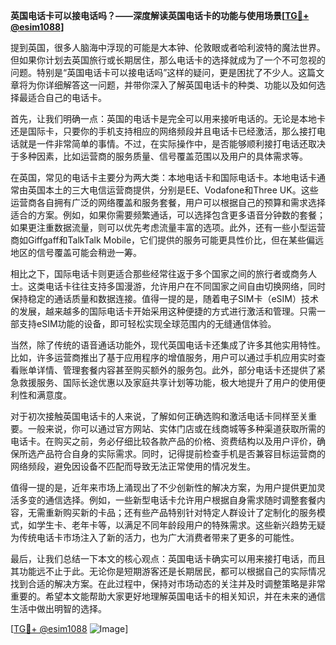 **英国电话卡可以接电话吗？——深度解读英国电话卡的功能与使用场景[[TG💪+ @esim1088](https://t.me/s/esim1088)]**

提到英国，很多人脑海中浮现的可能是大本钟、伦敦眼或者哈利波特的魔法世界。但如果你计划去英国旅行或长期居住，那么电话卡的选择就成为了一个不可忽视的问题。特别是“英国电话卡可以接电话吗”这样的疑问，更是困扰了不少人。这篇文章将为你详细解答这一问题，并带你深入了解英国电话卡的种类、功能以及如何选择最适合自己的电话卡。

首先，让我们明确一点：英国的电话卡是完全可以用来接听电话的。无论是本地卡还是国际卡，只要你的手机支持相应的网络频段并且电话卡已经激活，那么接打电话就是一件非常简单的事情。不过，在实际操作中，是否能够顺利接打电话还取决于多种因素，比如运营商的服务质量、信号覆盖范围以及用户的具体需求等。

在英国，常见的电话卡主要分为两大类：本地电话卡和国际电话卡。本地电话卡通常由英国本土的三大电信运营商提供，分别是EE、Vodafone和Three UK。这些运营商各自拥有广泛的网络覆盖和服务套餐，用户可以根据自己的预算和需求选择适合的方案。例如，如果你需要频繁通话，可以选择包含更多语音分钟数的套餐；如果更注重数据流量，则可以优先考虑流量丰富的选项。此外，还有一些小型运营商如Giffgaff和TalkTalk Mobile，它们提供的服务可能更具性价比，但在某些偏远地区的信号覆盖可能会稍逊一筹。

相比之下，国际电话卡则更适合那些经常往返于多个国家之间的旅行者或商务人士。这类电话卡往往支持多国漫游，允许用户在不同国家之间自由切换网络，同时保持稳定的通话质量和数据连接。值得一提的是，随着电子SIM卡（eSIM）技术的发展，越来越多的国际电话卡开始采用这种便捷的方式进行激活和管理。只需一部支持eSIM功能的设备，即可轻松实现全球范围内的无缝通信体验。

当然，除了传统的语音通话功能外，现代英国电话卡还集成了许多其他实用特性。比如，许多运营商推出了基于应用程序的增值服务，用户可以通过手机应用实时查看账单详情、管理套餐内容甚至购买额外的服务包。此外，部分电话卡还提供了紧急救援服务、国际长途优惠以及家庭共享计划等功能，极大地提升了用户的使用便利性和满意度。

对于初次接触英国电话卡的人来说，了解如何正确选购和激活电话卡同样至关重要。一般来说，你可以通过官方网站、实体门店或在线商城等多种渠道获取所需的电话卡。在购买之前，务必仔细比较各款产品的价格、资费结构以及用户评价，确保所选产品符合自身的实际需求。同时，记得提前检查手机是否兼容目标运营商的网络频段，避免因设备不匹配而导致无法正常使用的情况发生。

值得一提的是，近年来市场上涌现出了不少创新性的解决方案，为用户提供更加灵活多变的通信选择。例如，一些新型电话卡允许用户根据自身需求随时调整套餐内容，无需重新购买新的卡品；还有些产品特别针对特定人群设计了定制化的服务模式，如学生卡、老年卡等，以满足不同年龄段用户的特殊需求。这些新兴趋势无疑为传统电话卡市场注入了新的活力，也为广大消费者带来了更多的可能性。

最后，让我们总结一下本文的核心观点：英国电话卡确实可以用来接打电话，而且其功能远不止于此。无论你是短期游客还是长期居民，都可以根据自己的实际情况找到合适的解决方案。在此过程中，保持对市场动态的关注并及时调整策略是非常重要的。希望本文能帮助大家更好地理解英国电话卡的相关知识，并在未来的通信生活中做出明智的选择。

[[TG💪+ @esim1088](https://t.me/s/esim1088) ![Image](https://i.postimg.cc/4NQfJmqS/Snipaste-2025-05-13-00-14-12.png)]